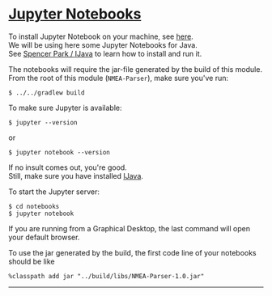 # [Jupyter Notebooks](https://jupyter.org/)

To install Jupyter Notebook on your machine, see [here](https://jupyter.org/install).  
We will be using here some Jupyter Notebooks for Java.  
See [Spencer Park / IJava](https://github.com/SpencerPark/IJava) to learn how to install and run it.

The notebooks will require the jar-file generated by the build of this module.  
From the root of this module (`NMEA-Parser`), make sure you've run:
```
$ ../../gradlew build
```
To make sure Jupyter is available:
```
$ jupyter --version
```
or
```
$ jupyter notebook --version
```

If no insult comes out, you're good.  
Still, make sure you have installed [IJava](https://github.com/SpencerPark/IJava).

To start the Jupyter server:
```
$ cd notebooks
$ jupyter notebook
```
If you are running from a Graphical Desktop, the last command will open your default browser.

To use the jar generated by the build, the first code line of your notebooks should be like 
```
%classpath add jar "../build/libs/NMEA-Parser-1.0.jar"
```

---
